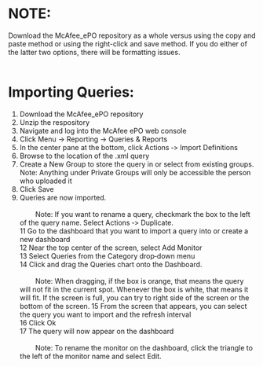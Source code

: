 # NOTE:
Download the McAfee_ePO repository as a whole versus using the copy and paste method or using the right-click and save method. If you do either of the latter two options, there will be formatting issues. 
<br><br>

# Importing Queries:
1) Download the McAfee_ePO repository<br>
2) Unzip the respository<br>
3) Navigate and log into the McAfee ePO web console<br>
4) Click Menu -> Reporting -> Queries & Reports<br>
6) In the center pane at the bottom, click Actions ‐> Import Definitions<br>
7) Browse to the location of the .xml query<br>
8) Create a New Group to store the query in or select from existing groups. Note: Anything under Private Groups will only be accessible the person who uploaded it<br>
9) Click Save<br>
10) Queries are now imported.<br><br>
&#160;&#160;&#160;&#160;&#160;&#160;&#160;&#160;Note: If you want to rename a query, checkmark the box to the left of the query name. Select Actions ‐> Duplicate.<br>
11 Go to the dashboard that you want to import a query into or create a new dashboard<br>
12 Near the top center of the screen, select Add Monitor<br>
13 Select Queries from the Category drop‐down menu<br>
14 Click and drag the Queries chart onto the Dashboard. <br><br>
&#160;&#160;&#160;&#160;&#160;&#160;&#160;&#160;Note: When dragging, if the box is orange, that means the query will not fit in the current spot. Whenever the box is white, that means it will fit. If the screen is full, you can try to right side of the screen or the bottom of the screen.
15 From the screen that appears, you can select the query you want to import and the refresh interval<br>
16 Click Ok<br>
17 The query will now appear on the dashboard<br><br>
&#160;&#160;&#160;&#160;&#160;&#160;&#160;&#160;Note: To rename the monitor on the dashboard, click the triangle to the left of the monitor name and select Edit.
